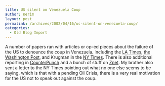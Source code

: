 ```yaml
---
title: US silent on Venezuela Coup
author: Kerim
layout: post
permalink: /archives/2002/04/16/us-silent-on-venezuela-coup/
categories:
  - Old Blog Import
---
```

A number of papers ran with articles or op-ed pieces about the failure of the US to denounce the coup in Venezuela. Including the <a href="http://www.latimes.com/news/nationworld/world/la-000027187apr16.story?coll=la%2Dheadlines%2Dworld" onclick="_gaq.push(['_trackEvent', 'outbound-article', 'http://www.latimes.com/news/nationworld/world/la-000027187apr16.story?coll=la%2Dheadlines%2Dworld', 'LA Times']);" >LA Times</a>, <a href="http://www.washingtonpost.com/wp-dyn/articles/A56302-2002Apr15.html" onclick="_gaq.push(['_trackEvent', 'outbound-article', 'http://www.washingtonpost.com/wp-dyn/articles/A56302-2002Apr15.html', 'the Washington Post']);" >the Washington Post</a>, and Krugman in the <a href="http://www.nytimes.com/2002/04/16/opinion/16KRUG.html" onclick="_gaq.push(['_trackEvent', 'outbound-article', 'http://www.nytimes.com/2002/04/16/opinion/16KRUG.html', 'NY Times']);" >NY Times</a>. There is also additional reporting in <a href="http://www.counterpunch.com/wilpert0415.html" onclick="_gaq.push(['_trackEvent', 'outbound-article', 'http://www.counterpunch.com/wilpert0415.html', 'CounterPunch']);" >CounterPunch</a> and a bunch of stuff on <a href="http://www.zmag.org/venezuela_watch.htm" onclick="_gaq.push(['_trackEvent', 'outbound-article', 'http://www.zmag.org/venezuela_watch.htm', 'Znet']);" >Znet</a>. My brother also sent a letter to the NY Times pointing out what no one else seems to be saying, which is that with a pending Oil Crisis, there is a very real motivation for the US not to speak out against the coup.

